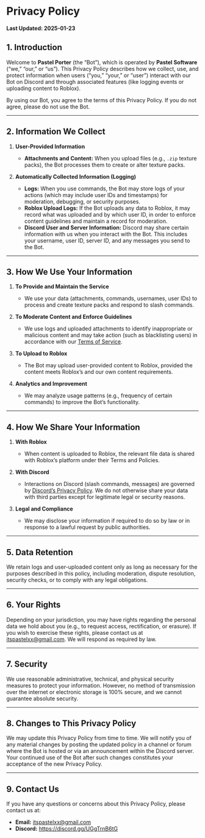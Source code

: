 # Privacy Policy

**Last Updated: 2025-01-23**

## 1. Introduction
Welcome to **Pastel Porter** (the “Bot”), which is operated by **Pastel Software** (“we,” “our,” or “us”). This Privacy Policy describes how we collect, use, and protect information when users (“you,” “your,” or “user”) interact with our Bot on Discord and through associated features (like logging events or uploading content to Roblox).

By using our Bot, you agree to the terms of this Privacy Policy. If you do not agree, please do not use the Bot.

---

## 2. Information We Collect

1. **User-Provided Information**  
   - **Attachments and Content:** When you upload files (e.g., `.zip` texture packs), the Bot processes them to create or alter texture packs.

2. **Automatically Collected Information (Logging)**  
   - **Logs:** When you use commands, the Bot may store logs of your actions (which may include user IDs and timestamps) for moderation, debugging, or security purposes.  
   - **Roblox Upload Logs:** If the Bot uploads any data to Roblox, it may record what was uploaded and by which user ID, in order to enforce content guidelines and maintain a record for moderation.  
   - **Discord User and Server Information:** Discord may share certain information with us when you interact with the Bot. This includes your username, user ID, server ID, and any messages you send to the Bot.

---

## 3. How We Use Your Information

1. **To Provide and Maintain the Service**  
   - We use your data (attachments, commands, usernames, user IDs) to process and create texture packs and respond to slash commands.

2. **To Moderate Content and Enforce Guidelines**  
   - We use logs and uploaded attachments to identify inappropriate or malicious content and may take action (such as blacklisting users) in accordance with our [Terms of Service](TOS.md).

3. **To Upload to Roblox**  
   - The Bot may upload user-provided content to Roblox, provided the content meets Roblox’s and our own content requirements.

4. **Analytics and Improvement**  
   - We may analyze usage patterns (e.g., frequency of certain commands) to improve the Bot’s functionality.

---

## 4. How We Share Your Information

1. **With Roblox**  
   - When content is uploaded to Roblox, the relevant file data is shared with Roblox’s platform under their Terms and Policies.

2. **With Discord**  
   - Interactions on Discord (slash commands, messages) are governed by [Discord’s Privacy Policy](https://discord.com/privacy). We do not otherwise share your data with third parties except for legitimate legal or security reasons.

3. **Legal and Compliance**  
   - We may disclose your information if required to do so by law or in response to a lawful request by public authorities.

---

## 5. Data Retention
We retain logs and user-uploaded content only as long as necessary for the purposes described in this policy, including moderation, dispute resolution, security checks, or to comply with any legal obligations.

---

## 6. Your Rights
Depending on your jurisdiction, you may have rights regarding the personal data we hold about you (e.g., to request access, rectification, or erasure). If you wish to exercise these rights, please contact us at itspastelxx@gmail.com. We will respond as required by law.

---

## 7. Security
We use reasonable administrative, technical, and physical security measures to protect your information. However, no method of transmission over the internet or electronic storage is 100% secure, and we cannot guarantee absolute security.

---

## 8. Changes to This Privacy Policy
We may update this Privacy Policy from time to time. We will notify you of any material changes by posting the updated policy in a channel or forum where the Bot is hosted or via an announcement within the Discord server. Your continued use of the Bot after such changes constitutes your acceptance of the new Privacy Policy.

---

## 9. Contact Us
If you have any questions or concerns about this Privacy Policy, please contact us at:
- **Email:** itspastelxx@gmail.com
- **Discord:** https://discord.gg/UGgTrnB6tG
